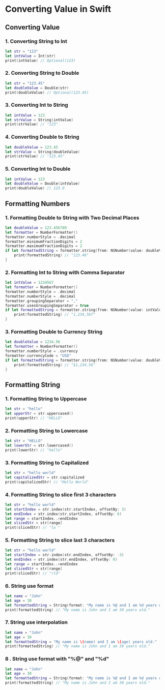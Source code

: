 # Converting Value in Swift

## Converting Value

### 1. Converting String to Int

```swift
let str = "123"
let intValue = Int(str)
print(intValue) // Optional(123)
```
### 2. Converting String to Double

```swift
let str = "123.45"
let doubleValue = Double(str)
print(doubleValue) // Optional(123.45)
```
### 3. Converting Int to String

```swift
let intValue = 123
let strValue = String(intValue)
print(strValue) // "123"
```
### 4. Converting Double to String

```swift
let doubleValue = 123.45
let strValue = String(doubleValue)
print(strValue) // "123.45"
```
### 5. Converting Int to Double

```swift
let intValue = 123
let doubleValue = Double(intValue)
print(doubleValue) // 123.0
```

## Formatting Numbers

### 1. Formatting Double to String with Two Decimal Places

```swift
let doubleValue = 123.456789
let formatter = NumberFormatter()
formatter.numberStyle = .decimal
formatter.minimumFractionDigits = 2
formatter.maximumFractionDigits = 2
if let formattedString = formatter.string(from: NSNumber(value: doubleValue)) {
    print(formattedString) // "123.46"
}
```
### 2. Formatting Int to String with Comma Separator

```swift
let intValue = 1234567
let formatter = NumberFormatter()
formatter.numberStyle = .decimal
formatter.numberStyle = .decimal
formatter.groupingSeparator = ","
formatter.usesGroupingSeparator = true
if let formattedString = formatter.string(from: NSNumber(value: intValue)) {
    print(formattedString) // "1,234,567"
}
```
### 3. Formatting Double to Currency String

```swift
let doubleValue = 1234.56
let formatter = NumberFormatter()
formatter.numberStyle = .currency
formatter.currencyCode = "USD"
if let formattedString = formatter.string(from: NSNumber(value: doubleValue)) {
    print(formattedString) // "$1,234.56"
}
```

## Formatting String

### 1. Formatting String to Uppercase

```swift
let str = "hello"
let upperStr = str.uppercased()
print(upperStr) // "HELLO"
```
### 2. Formatting String to Lowercase

```swift
let str = "HELLO"
let lowerStr = str.lowercased()
print(lowerStr) // "hello"
```

### 3. Formatting String to Capitalized

```swift
let str = "hello world"
let capitalizedStr = str.capitalized
print(capitalizedStr) // "Hello World"
```

### 4. Formatting String to slice first 3 characters

```swift
let str = "hello world"
let startIndex = str.index(str.startIndex, offsetBy: 3)
let endIndex = str.index(str.startIndex, offsetBy: 6)
let range = startIndex..<endIndex
let slicedStr = str[range]
print(slicedStr) // "lo "
```
### 5. Formatting String to slice last 3 characters

```swift
let str = "hello world"
let startIndex = str.index(str.endIndex, offsetBy: -3)
let endIndex = str.index(str.endIndex, offsetBy: 0)
let range = startIndex..<endIndex
let slicedStr = str[range]
print(slicedStr) // "rld"
```

### 6. String use format

```swift
let name = "John"
let age = 30
let formattedString = String(format: "My name is %@ and I am %d years old.", name, age)
print(formattedString) // "My name is John and I am 30 years old."
```
### 7. String use interpolation

```swift
let name = "John"
let age = 30
let formattedString = "My name is \(name) and I am \(age) years old."
print(formattedString) // "My name is John and I am 30 years old."
```

### 8 . String use format with "%@" and "%d"

```swift
let name = "John"
let age = 30
let formattedString = String(format: "My name is %@ and I am %d years old.", name, age)
print(formattedString) // "My name is John and I am 30 years old."
```